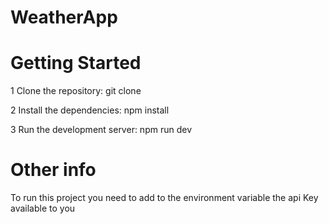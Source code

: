 # WeatherApp


# Getting Started 
1 Clone the repository: git clone 

2 Install the dependencies: npm install 

3 Run the development server: npm run dev 



# Other info 
To run this project you need to add to the environment variable the api Key available to you 
